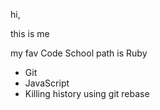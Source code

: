 hi,

this is me

my fav Code School path is Ruby

* Git
* JavaScript
* Killing history using git rebase
